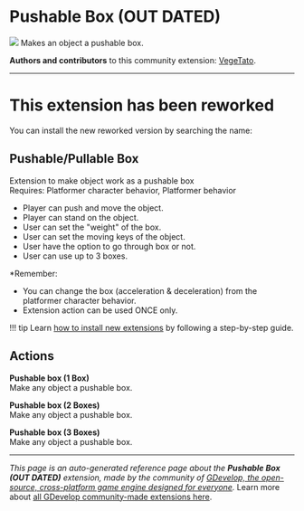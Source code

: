 # Pushable Box (OUT DATED)

<img src="https://resources.gdevelop-app.com/assets/Icons/Glyphster Pack/Master/SVG/Construction/Construction_barrel_oil_petroleum_tank.svg" class="extension-icon"></img>
Makes an object a pushable box.

**Authors and contributors** to this community extension: [VegeTato](https://gd.games/VegeTato).

---

# This extension has been reworked   
You can install the new reworked version by searching the name:  

**Pushable/Pullable Box**
---
Extension to make object work as a pushable box  
Requires: Platformer character behavior, Platformer behavior  

- Player can push and move the object.  
- Player can stand on the object.  
- User can set the "weight" of the box.  
- User can set the moving keys of the object.  
- User have the option to go through box or not.  
- User can use up to 3 boxes.  


*Remember:  
- You can change the box (acceleration & deceleration) from the platformer character behavior.  
- Extension action can be used ONCE only.  

!!! tip
    Learn [how to install new extensions](/gdevelop5/extensions/search) by following a step-by-step guide.

## Actions

**Pushable box (1 Box)**  
Make any object a pushable box.

**Pushable box (2 Boxes)**  
Make any object a pushable box.

**Pushable box (3 Boxes)**  
Make any object a pushable box.



---

*This page is an auto-generated reference page about the **Pushable Box (OUT DATED)** extension, made by the community of [GDevelop, the open-source, cross-platform game engine designed for everyone](https://gdevelop.io/).* Learn more about [all GDevelop community-made extensions here](/gdevelop5/extensions).